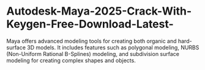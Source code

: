 # Autodesk-Maya-2025-Crack-With-Keygen-Free-Download-Latest-
Maya offers advanced modeling tools for creating both organic and hard-surface 3D models. It includes features such as polygonal modeling, NURBS (Non-Uniform Rational B-Splines) modeling, and subdivision surface modeling for creating complex shapes and objects.
